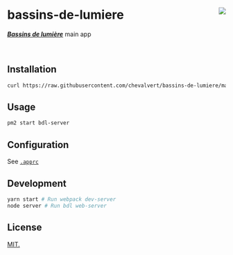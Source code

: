 # bassins-de-lumiere [<img src="https://github.com/chevalvert.png?size=100" align="right">](http://chevalvert.fr/)
[_**Bassins de lumière**_](#) main app

<br>

## Installation
```sh
curl https://raw.githubusercontent.com/chevalvert/bassins-de-lumiere/master/scripts/install.sh | bash
```

## Usage
```sh
pm2 start bdl-server
```

## Configuration
See [`.apprc`](.apprc)

## Development
```sh
yarn start # Run webpack dev-server
node server # Run bdl web-server
```


## License
[MIT.](https://tldrlegal.com/license/mit-license)
